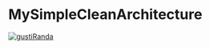 # MySimpleCleanArchitecture
[![gustiRanda](https://circleci.com/gh/gustiRanda/MySimpleCleanArchitecture.svg?style=svg)](https://circleci.com/gh/gustiRanda/MySimpleCleanArchitecture)

